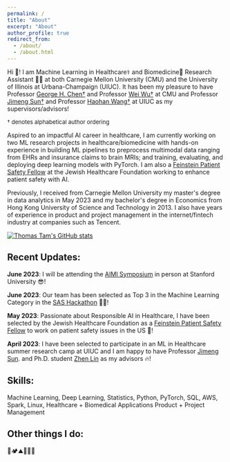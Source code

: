 ```yaml
---
permalink: /
title: "About"
excerpt: "About"
author_profile: true
redirect_from: 
  - /about/
  - /about.html
---
```

Hi 👋! I am Machine Learning in Healthcare⚕️ and Biomedicine🧬 Research Assistant 🧑‍💻 at both Carnegie Mellon University (CMU) and the University of Illinois at Urbana-Champaign (UIUC). It has been my pleasure to have Professor [George H. Chen†](https://www.andrew.cmu.edu/user/georgech/) and Professor [Wei Wu†](https://www.cs.cmu.edu/~weiwu2/) at CMU and Professor [Jimeng Sun†](http://sunlab.org/) and Professor [Haohan Wang†](https://haohanwang.github.io/index.html) at UIUC as my supervisors/advisors!

<font size="-1"> † denotes alphabetical author ordering </font> 
<br />

Aspired to an impactful AI career in healthcare, I am currently working on two ML research projects in healthcare/biomedicine with hands-on experience in building ML pipelines to preprocess multimodal data ranging from EHRs and insurance claims to brain MRIs; and training, evaluating, and deploying deep learning models with PyTorch. I am also a [Feinstein Patient Safety Fellow](https://www.patientsafetytech.com/fellowship/) at the Jewish Healthcare Foundation working to enhance patient safety with AI.

Previously, I received from Carnegie Mellon University my master's degree in data analytics in May 2023 and my bachelor's degree in Economics from Hong Kong University of Science and Technology in 2013. I also have years of experience in product and project management in the internet/fintech industry at companies such as Tencent. 

[![Thomas Tam's GitHub stats](https://github-readme-stats.vercel.app/api?username=skyrockets-21)](https://github.com/anuraghazra/github-readme-stats)

Recent Updates:
---
**June 2023**: I will be attending the [AIMI Symposium](https://aimi.stanford.edu/aimisymposium/agenda) in person at Stanford University 😎!

**June 2023**: Our team has been selected as Top 3 in the Machine Learning Category in the [SAS Hackathon](https://www.sas.com/sas/events/hackathon.html) 🥳🏅!

**May 2023**: Passionate about Responsible AI in Healthcare, I have been selected by the Jewish Healthcare Foundation as a [Feinstein Patient Safety Fellow](https://www.patientsafetytech.com/fellowship/) to work on patient safety issues in the US 💪! 

**April 2023**: I have been selected to participate in an ML in Healthcare summer research camp at UIUC and I am happy to have Professor [Jimeng Sun](http://sunlab.org/). and Ph.D. student [Zhen Lin](zlin7.github.io) as my advisors 🔥! 

Skills:
---
Machine Learning, Deep Learning, Statistics, Python, PyTorch, SQL, AWS, Spark, Linux, 
Healthcare + Biomedical Applications
Product + Project Management

Other things I do:
---
🥾🏕️⛰️📖🎵🚀



